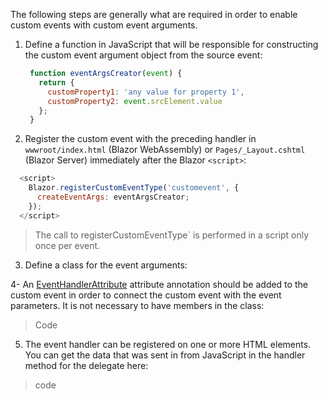 
The following steps are generally what are required in order to enable custom events with custom event arguments.

1. Define a function in JavaScript that will be responsible for constructing the custom event argument object from the source event:
    
    
   ```js
    function eventArgsCreator(event) { 
      return {
        customProperty1: 'any value for property 1',
        customProperty2: event.srcElement.value
      };
    }
    ```  
2.  Register the custom event with the preceding handler in  `wwwroot/index.html`  (Blazor WebAssembly) or  `Pages/_Layout.cshtml`  (Blazor Server) immediately after the Blazor  `<script>`:
    
  ```js
    <script>
      Blazor.registerCustomEventType('customevent', {
        createEventArgs: eventArgsCreator;
      });
    </script>
```

  >The call to  registerCustomEventType`  is performed in a script only once per event.
    
3.  Define a class for the event arguments:
    
 
    
4- An [EventHandlerAttribute](https://docs.microsoft.com/en-us/dotnet/api/microsoft.aspnetcore.components.eventhandlerattribute) attribute annotation should be added to the custom event in order to connect the custom event with the event parameters. It is not necessary to have members in the class:
>Code
    
5.  The event handler can be registered on one or more HTML elements. You can get the data that was sent in from JavaScript in the handler method for the delegate here:
>code
  

<!--stackedit_data:
eyJoaXN0b3J5IjpbNjk4NDE1ODkwLC0yMDU2MTU4MzgsMTU1Nj
AzMTgyMCwxMDUzNDM2NjgzLDczMDk5ODExNl19
-->